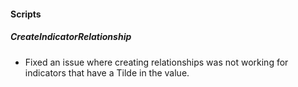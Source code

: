 
#### Scripts

##### CreateIndicatorRelationship
- Fixed an issue where creating relationships was not working for indicators that have a Tilde in the value.
